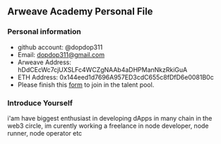 ## Arweave Academy Personal File

### Personal information

- github account: @dopdop311
- Email: dopdop311@gmail.com
- Arweave Address: hDdCEcWc7cjUXSLFc4WCZgNAAb4aDHPManNkzRkiGuA
- ETH Address: 0x144eed1d7696A957ED3cdC655c8fDfD6e0081B0c
- Please finish this [form](https://docs.google.com/forms/d/e/1FAIpQLSfWA5fIIcBgmRppm3jNz5vmf9Mai_QMVil-2pO4r7YKn_Zhtw/viewform?usp=sf_link) to join in the talent pool.

### Introduce Yourself
 i'am have biggest enthusiast in developing dApps in many chain in the web3 circle, im curently working a freelance in node developer, node runner, node operator etc
